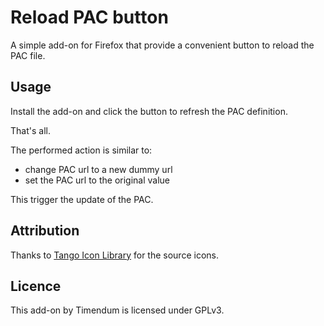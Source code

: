 # Reload PAC button #

A simple add-on for Firefox that provide a convenient button to reload the PAC file.

## Usage ##
Install the add-on and click the button to refresh the PAC definition.

That's all.

The performed action is similar to:

* change PAC url to a new dummy url
* set the PAC url to the original value

This trigger the update of the PAC.

## Attribution ##
Thanks to [Tango Icon Library][til] for the source icons.

## Licence ##

This add-on by Timendum is licensed under GPLv3.

[til]: http://tango.freedesktop.org/Tango_Icon_Library
